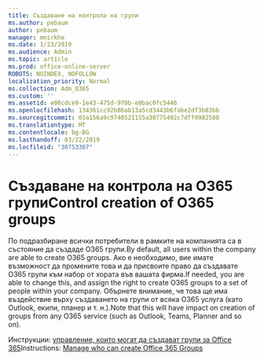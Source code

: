 ```yaml
---
title: Създаване на контрола на групи
ms.author: pebaum
author: pebaum
manager: mnirkhe
ms.date: 1/23/2019
ms.audience: Admin
ms.topic: article
ms.prod: office-online-server
ROBOTS: NOINDEX, NOFOLLOW
localization_priority: Normal
ms.collection: Adm_O365
ms.custom: ''
ms.assetid: e06cdce9-1e43-475d-970b-e0bac0fc5446
ms.openlocfilehash: 134361cc92b86ab13a5cd3443b6fabe2df3b83bb
ms.sourcegitcommit: 03a156a9c9740521155a30775492c7dff0982588
ms.translationtype: MT
ms.contentlocale: bg-BG
ms.lasthandoff: 03/22/2019
ms.locfileid: "30753307"
---
```

# <a name="control-creation-of-o365-groups"></a><span data-ttu-id="798ba-102">Създаване на контрола на O365 групи</span><span class="sxs-lookup"><span data-stu-id="798ba-102">Control creation of O365 groups</span></span>

<span data-ttu-id="798ba-103">По подразбиране всички потребители в рамките на компанията са в състояние да създаде O365 групи.</span><span class="sxs-lookup"><span data-stu-id="798ba-103">By default, all users within the company are able to create O365 groups.</span></span> <span data-ttu-id="798ba-104">Ако е необходимо, вие имате възможност да промените това и да присвоите право да създавате O365 групи към набор от хората във вашата фирма.</span><span class="sxs-lookup"><span data-stu-id="798ba-104">If needed, you are able to change this, and assign the right to create O365 groups to a set of people within your company.</span></span> <span data-ttu-id="798ba-105">Обърнете внимание, че това ще има въздействие върху създаването на групи от всяка O365 услуга (като Outlook, екипи, планер и т. н.).</span><span class="sxs-lookup"><span data-stu-id="798ba-105">Note that this will have impact on creation of groups from any O365 service (such as Outlook, Teams, Planner and so on).</span></span>
  
<span data-ttu-id="798ba-106">Инструкции: [управление, които могат да създават групи за Office 365](https://docs.microsoft.com/office365/admin/create-groups/manage-creation-of-groups)</span><span class="sxs-lookup"><span data-stu-id="798ba-106">Instructions: [Manage who can create Office 365 Groups](https://docs.microsoft.com/office365/admin/create-groups/manage-creation-of-groups)</span></span>
